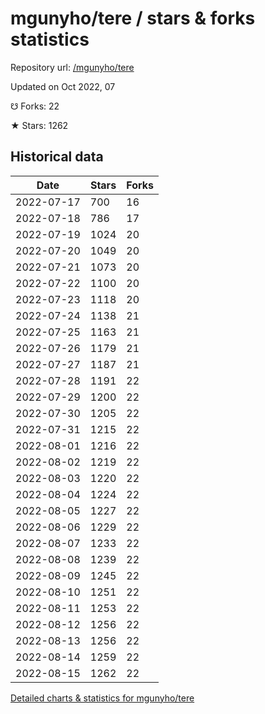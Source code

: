 # mgunyho/tere / stars & forks statistics

Repository url: [/mgunyho/tere](https://github.com/mgunyho/tere)

Updated on Oct 2022, 07

☋ Forks: 22

★ Stars: 1262

## Historical data
| Date | Stars | Forks |
|------|-------|-------|
| 2022-07-17 | 700 | 16 | 
| 2022-07-18 | 786 | 17 | 
| 2022-07-19 | 1024 | 20 | 
| 2022-07-20 | 1049 | 20 | 
| 2022-07-21 | 1073 | 20 | 
| 2022-07-22 | 1100 | 20 | 
| 2022-07-23 | 1118 | 20 | 
| 2022-07-24 | 1138 | 21 | 
| 2022-07-25 | 1163 | 21 | 
| 2022-07-26 | 1179 | 21 | 
| 2022-07-27 | 1187 | 21 | 
| 2022-07-28 | 1191 | 22 | 
| 2022-07-29 | 1200 | 22 | 
| 2022-07-30 | 1205 | 22 | 
| 2022-07-31 | 1215 | 22 | 
| 2022-08-01 | 1216 | 22 | 
| 2022-08-02 | 1219 | 22 | 
| 2022-08-03 | 1220 | 22 | 
| 2022-08-04 | 1224 | 22 | 
| 2022-08-05 | 1227 | 22 | 
| 2022-08-06 | 1229 | 22 | 
| 2022-08-07 | 1233 | 22 | 
| 2022-08-08 | 1239 | 22 | 
| 2022-08-09 | 1245 | 22 | 
| 2022-08-10 | 1251 | 22 | 
| 2022-08-11 | 1253 | 22 | 
| 2022-08-12 | 1256 | 22 | 
| 2022-08-13 | 1256 | 22 | 
| 2022-08-14 | 1259 | 22 | 
| 2022-08-15 | 1262 | 22 | 


[Detailed charts & statistics for mgunyho/tere](https://reviewgithub.com/rep/mgunyho/tere)
